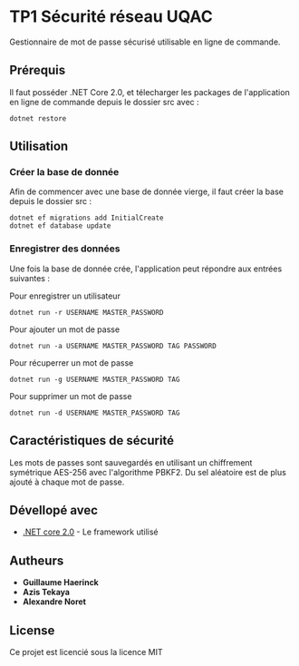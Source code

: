 # TP1 Sécurité réseau UQAC

Gestionnaire de mot de passe sécurisé utilisable en ligne de commande.

## Prérequis

Il faut posséder .NET Core 2.0, et télecharger les packages de l'application en ligne de commande depuis le dossier src avec :
```
dotnet restore
```

## Utilisation
### Créer la base de donnée

Afin de commencer avec une base de donnée vierge, il faut créer la base depuis le dossier src :

```
dotnet ef migrations add InitialCreate
dotnet ef database update
```

### Enregistrer des données

Une fois la base de donnée crée, l'application peut répondre aux entrées suivantes :

Pour enregistrer un utilisateur
```
dotnet run -r USERNAME MASTER_PASSWORD
```

Pour ajouter un mot de passe
```
dotnet run -a USERNAME MASTER_PASSWORD TAG PASSWORD
```

Pour récuperrer un mot de passe
```
dotnet run -g USERNAME MASTER_PASSWORD TAG
```

Pour supprimer un mot de passe
```
dotnet run -d USERNAME MASTER_PASSWORD TAG
```

## Caractéristiques de sécurité

Les mots de passes sont sauvegardés en utilisant un chiffrement symétrique AES-256 avec l'algorithme PBKF2. Du sel aléatoire est de plus ajouté à chaque mot de passe.

## Dévellopé avec

* [.NET core 2.0](https://www.microsoft.com/net/learn/get-started/windows) - Le framework utilisé

## Autheurs

* **Guillaume Haerinck** 
* **Azis Tekaya**
* **Alexandre Noret**

## License

Ce projet est licencié sous la licence MIT
